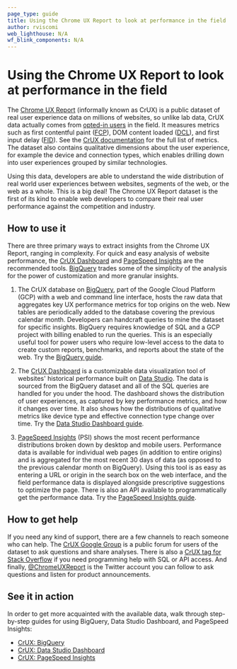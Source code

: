 ```yaml
---
page_type: guide
title: Using the Chrome UX Report to look at performance in the field
author: rviscomi
web_lighthouse: N/A
wf_blink_components: N/A
---
```


# Using the Chrome UX Report to look at performance in the field

The [Chrome UX Report](https://developers.google.com/web/tools/chrome-user-experience-report/)
 (informally known as CrUX) is a public dataset of real user experience data on 
 millions of websites, so unlike lab data, CrUX data actually comes from 
 [opted-in users](https://developers.google.com/web/tools/chrome-user-experience-report/#methodology) 
 in the field. It measures metrics such as first contentful paint 
 ([FCP](https://developers.google.com/web/tools/lighthouse/audits/first-contentful-paint)), 
 DOM content loaded ([DCL](https://developer.mozilla.org/en-US/docs/Web/Events/DOMContentLoaded)), 
 and first input delay 
 ([FID](https://developers.google.com/web/updates/2018/05/first-input-delay)). 
 See the 
 [CrUX documentation](https://developers.google.com/web/tools/chrome-user-experience-report/#metrics) 
 for the full list of metrics. The dataset also contains qualitative dimensions 
 about the user experience, for example the device and connection types, which 
 enables drilling down into user experiences grouped by similar technologies.

Using this data, developers are able to understand the wide distribution of real world user experiences between websites, segments of the web, or the web as a whole. This is a big deal! The Chrome UX Report dataset is the first of its kind to enable web developers to compare their real user performance against the competition and industry.

## How to use it

There are three primary ways to extract insights from the Chrome UX Report, 
ranging in complexity. For quick and easy analysis of website performance, the [CrUX Dashboard](http://g.co/chromeuxdash) and 
[PageSpeed Insights](https://developers.google.com/speed/pagespeed/insights/) 
are the recommended tools. [BigQuery](https://console.cloud.google.com/bigquery?p=chrome-ux-report) 
trades some of the simplicity of the analysis for the power of customization 
and more granular insights.

1. The CrUX database on [BigQuery](https://console.cloud.google.com/bigquery?p=chrome-ux-report), 
part of the Google Cloud Platform (GCP) with a web and command line interface, 
hosts the raw data that aggregates key UX performance metrics for top origins 
on the web. New tables are periodically added to the database covering the 
previous calendar month. Developers can handcraft queries to mine the dataset 
for specific insights. BigQuery requires knowledge of SQL and a GCP project with 
billing enabled to run the queries. This is an especially useful tool for power 
users who require low-level access to the data to create custom reports, 
benchmarks, and reports about the state of the web. Try the 
[BigQuery guide](/fast/chrome-ux-report-bigquery).

2. The [CrUX Dashboard](http://g.co/chromeuxdash) is a customizable data 
visualization tool of websites' historical performance built on 
[Data Studio](https://marketingplatform.google.com/about/data-studio/). 
The data is sourced from the BigQuery dataset and all of the SQL queries are 
handled for you under the hood. The dashboard shows the distribution of user 
experiences, as captured by key performance metrics, and how it changes over 
time. It also shows how the distributions of qualitative metrics like device 
type and effective connection type change over time. Try the 
[Data Studio Dashboard guide](/fast/chrome-ux-report-data-studio-dashboard).

3. [PageSpeed Insights](https://developers.google.com/speed/pagespeed/insights/) 
(PSI) shows the most recent performance distributions broken down by desktop and 
mobile users. Performance data is available for individual web pages 
(in addition to entire origins) and is aggregated for the most recent 30 days of 
data (as opposed to the previous calendar month on BigQuery). Using this tool is 
as easy as entering a URL or origin in the search box on the web interface, and 
the field performance data is displayed alongside prescriptive suggestions to 
optimize the page. There is also an API available to programmatically get the 
performance data. Try the 
[PageSpeed Insights guide](/fast/chrome-ux-report-pagespeed-insights).

## How to get help

If you need any kind of support, there are a few channels to reach someone who 
can help. The 
[CrUX Google Group](https://groups.google.com/a/chromium.org/forum/#!forum/chrome-ux-report) 
is a public forum for users of the dataset to ask questions and share analyses. 
There is also a 
[CrUX tag for Stack Overflow](https://stackoverflow.com/questions/tagged/chrome-ux-report) 
if you need programming help with SQL or API access. And finally, 
[@ChromeUXReport](https://twitter.com/ChromeUXReport) is the Twitter account you 
can follow to ask questions and listen for product announcements.

## See it in action

In order to get more acquainted with the available data, walk through step-by-step guides for using BigQuery, Data Studio Dashboard, and PageSpeed Insights:

- [CrUX: BigQuery](/fast/chrome-ux-report-bigquery)
- [CrUX: Data Studio Dashboard](/fast/chrome-ux-report-data-studio-dashboard)
- [CrUX: PageSpeed Insights](/fast/chrome-ux-report-pagespeed-insights)
